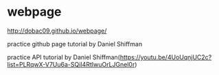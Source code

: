 # webpage
http://dobac09.github.io/webpage/

practice github page tutorial by Daniel Shiffman

practice API tutorial by Daniel Shiffman(https://youtu.be/4UoUqnjUC2c?list=PLRqwX-V7Uu6a-SQiI4RtIwuOrLJGnel0r)
